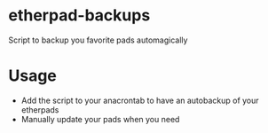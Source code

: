 # etherpad-backups
Script to backup you favorite pads automagically

# Usage
- Add the script to your anacrontab to have an autobackup of your etherpads
- Manually update your pads when you need
